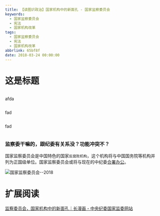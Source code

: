 ```yaml
---
title: 【读图识政治】国家机构中的新面孔 - 国家监察委员会
keywords:
  - 国家监察委员会
  - 宪法
  - 国家机构改革
tags:
  - 国家监察委员会
  - 宪法
  - 国家机构改革
abbrlink: 65bf8f
date: 2018-03-24 00:00:00
---
```



# 这是标题

<img alt="" src="/images/raw/Politics - 国家监察委员会 - 改革前 - 中纪委监委.jpg">

afda

<img alt="" src="/images/raw/Politics - 国家监察委员会 - 监察对象 - 中纪委监委.jpg">

fad

<img alt="" src="/images/raw/Politics - 国家监察委员会 - 改革后1 - 中纪委监委.jpg">

fad

<img alt="" src="/images/raw/Politics - 国家监察委员会 - 改革后2 - 中纪委监委.jpg">


### 监察委干嘛的，跟纪委有关系没？功能冲突不？

国家监察委员会是中国特色的国家`反腐败机构`，这个机构将与中国国务院等机构并列为正国级单位。国家监察委员会或将与现在的中纪委[合署办公](http://www.ccdi.gov.cn/special/zmsjd/zm19da_zm19da/201802/t20180202_163176.html)。



<img alt="国家监察委员会--2018" src="/images/raw/Politics - 党和国家机构改革 - 国家监察委员会 - 人民日报.gif">


# 扩展阅读

[监察委员会，国家机构中的新面孔｜长漫画 - 中央纪委国家监委网站](http://mp.weixin.qq.com/s?__biz=MzAxMDU0MDYwMQ==&mid=2653006611&idx=2&sn=f11b20541a1bbd8f3155d78333df75af&chksm=809bc845b7ec41539652cf59652d954185b9ef35b5656662e6fb39c775cbfb411445935f7a66&mpshare=1&scene=23&srcid=0325dkgloNdzv12aXFjCCuuF#rd)
